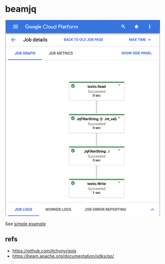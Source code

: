 # beamjq

![Image of Cloud Dataflow](docs/dataflow.png)

See [simple example](example/simple)

## refs

- https://github.com/itchyny/gojq
- https://beam.apache.org/documentation/sdks/go/
